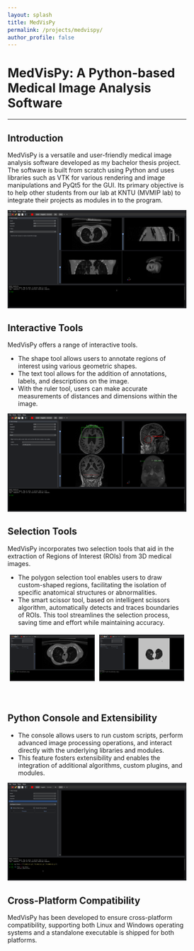 ```yaml
---
layout: splash
title: MedVisPy
permalink: /projects/medvispy/
author_profile: false
---
```


# MedVisPy: A Python-based Medical Image Analysis Software
---


<html>
<style>
    html<html>
<style>
    html,
    body {
        width: 100%;
    }
    img.two {
        height: 80%;
        width: 80%;
    }
    * {
        box-sizing: border-box;
    }
    .column {
        float: left;
        width: 50%;
        padding: 5px;
    }
    .row::after {
        content: "";
        clear: both;
        display: table;
    }
</style>
</html>



## Introduction
MedVisPy is a versatile and user-friendly medical image analysis software developed as my bachelor thesis project. The software is built from scratch using Python and uses libraries such as VTK for various rendering and image manipulations and PyQt5 for the GUI. Its primary objective is to help other students from our lab at KNTU (MVMIP lab) to integrate their projects as modules in to the program.

<html>
<body>
    <center>
        <img src='/files/medvispy/main.png'>
    </center>
</body>
</html>

## Interactive Tools
MedVisPy offers a range of interactive tools.

- The shape tool allows users to annotate regions of interest using various geometric shapes.
- The text tool allows for the addition of annotations, labels, and descriptions on the image.
- With the ruler tool, users can make accurate measurements of distances and dimensions within the image.

<html>
<body>
    <center>
        <img src='/files/medvispy/tools.png'>
    </center>
</body>
</html>

## Selection Tools
MedVisPy incorporates two selection tools that aid in the extraction of Regions of Interest (ROIs) from 3D medical images.

- The polygon selection tool enables users to draw custom-shaped regions, facilitating the isolation of specific anatomical structures or abnormalities.
- The smart scissor tool, based on intelligent scissors algorithm, automatically detects and traces boundaries of ROIs. This tool streamlines the selection process, saving time and effort while maintaining accuracy.

<html>

<body>
    <center>
        <div class="row">
            <div class="column">
                <img src='/files/medvispy/int-sci-selection.png'>
            </div>
            <div class="column">
                <img src='/files/medvispy/int-sci-extraction.png'>
            </div>
        </div>
        <br>
        <br>
    </center>

</body>

</html>

## Python Console and Extensibility

- The console allows users to run custom scripts, perform advanced image processing operations, and interact directly with the underlying libraries and modules.
- This feature fosters extensibility and enables the integration of additional algorithms, custom plugins, and modules.

<html>
<body>
    <center>
        <img src='/files/medvispy/console.png'>
    </center>
</body>
</html>

## Cross-Platform Compatibility
MedVisPy has been developed to ensure cross-platform compatibility, supporting both Linux and Windows operating systems and a standalone executable is shipped for both platforms.

